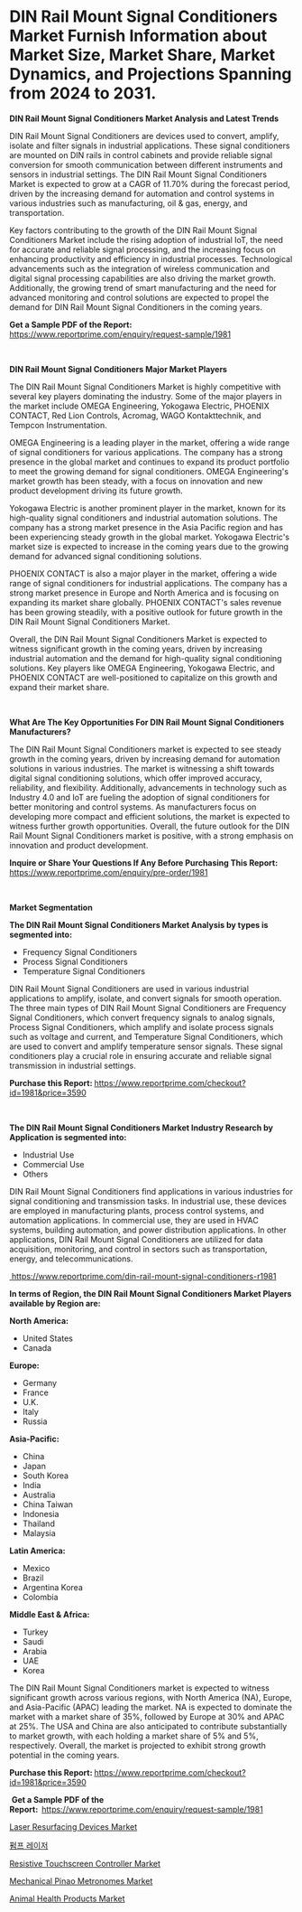 <p><h1>DIN Rail Mount Signal Conditioners Market Furnish Information about Market Size, Market Share, Market Dynamics, and Projections Spanning from 2024 to 2031.</h1></p><p><strong>DIN Rail Mount Signal Conditioners Market Analysis and Latest Trends</strong></p>
<p><p>DIN Rail Mount Signal Conditioners are devices used to convert, amplify, isolate and filter signals in industrial applications. These signal conditioners are mounted on DIN rails in control cabinets and provide reliable signal conversion for smooth communication between different instruments and sensors in industrial settings. The DIN Rail Mount Signal Conditioners Market is expected to grow at a CAGR of 11.70% during the forecast period, driven by the increasing demand for automation and control systems in various industries such as manufacturing, oil & gas, energy, and transportation.</p><p>Key factors contributing to the growth of the DIN Rail Mount Signal Conditioners Market include the rising adoption of industrial IoT, the need for accurate and reliable signal processing, and the increasing focus on enhancing productivity and efficiency in industrial processes. Technological advancements such as the integration of wireless communication and digital signal processing capabilities are also driving the market growth. Additionally, the growing trend of smart manufacturing and the need for advanced monitoring and control solutions are expected to propel the demand for DIN Rail Mount Signal Conditioners in the coming years.</p></p>
<p><strong>Get a Sample PDF of the Report:&nbsp;</strong> <a href="https://www.reportprime.com/enquiry/request-sample/1981">https://www.reportprime.com/enquiry/request-sample/1981</a></p>
<p>&nbsp;</p>
<p><strong>DIN Rail Mount Signal Conditioners Major Market Players</strong></p>
<p><p>The DIN Rail Mount Signal Conditioners Market is highly competitive with several key players dominating the industry. Some of the major players in the market include OMEGA Engineering, Yokogawa Electric, PHOENIX CONTACT, Red Lion Controls, Acromag, WAGO Kontakttechnik, and Tempcon Instrumentation.</p><p>OMEGA Engineering is a leading player in the market, offering a wide range of signal conditioners for various applications. The company has a strong presence in the global market and continues to expand its product portfolio to meet the growing demand for signal conditioners. OMEGA Engineering's market growth has been steady, with a focus on innovation and new product development driving its future growth.</p><p>Yokogawa Electric is another prominent player in the market, known for its high-quality signal conditioners and industrial automation solutions. The company has a strong market presence in the Asia Pacific region and has been experiencing steady growth in the global market. Yokogawa Electric's market size is expected to increase in the coming years due to the growing demand for advanced signal conditioning solutions.</p><p>PHOENIX CONTACT is also a major player in the market, offering a wide range of signal conditioners for industrial applications. The company has a strong market presence in Europe and North America and is focusing on expanding its market share globally. PHOENIX CONTACT's sales revenue has been growing steadily, with a positive outlook for future growth in the DIN Rail Mount Signal Conditioners Market.</p><p>Overall, the DIN Rail Mount Signal Conditioners Market is expected to witness significant growth in the coming years, driven by increasing industrial automation and the demand for high-quality signal conditioning solutions. Key players like OMEGA Engineering, Yokogawa Electric, and PHOENIX CONTACT are well-positioned to capitalize on this growth and expand their market share.</p></p>
<p>&nbsp;</p>
<p><strong>What Are The Key Opportunities For DIN Rail Mount Signal Conditioners Manufacturers?</strong></p>
<p><p>The DIN Rail Mount Signal Conditioners market is expected to see steady growth in the coming years, driven by increasing demand for automation solutions in various industries. The market is witnessing a shift towards digital signal conditioning solutions, which offer improved accuracy, reliability, and flexibility. Additionally, advancements in technology such as Industry 4.0 and IoT are fueling the adoption of signal conditioners for better monitoring and control systems. As manufacturers focus on developing more compact and efficient solutions, the market is expected to witness further growth opportunities. Overall, the future outlook for the DIN Rail Mount Signal Conditioners market is positive, with a strong emphasis on innovation and product development.</p></p>
<p><strong>Inquire or Share Your Questions If Any Before Purchasing This Report:</strong> <a href="https://www.reportprime.com/enquiry/pre-order/1981">https://www.reportprime.com/enquiry/pre-order/1981</a></p>
<p>&nbsp;</p>
<p><strong>Market Segmentation</strong></p>
<p><strong>The DIN Rail Mount Signal Conditioners Market Analysis by types is segmented into:</strong></p>
<p><ul><li>Frequency Signal Conditioners</li><li>Process Signal Conditioners</li><li>Temperature Signal Conditioners</li></ul></p>
<p><p>DIN Rail Mount Signal Conditioners are used in various industrial applications to amplify, isolate, and convert signals for smooth operation. The three main types of DIN Rail Mount Signal Conditioners are Frequency Signal Conditioners, which convert frequency signals to analog signals, Process Signal Conditioners, which amplify and isolate process signals such as voltage and current, and Temperature Signal Conditioners, which are used to convert and amplify temperature sensor signals. These signal conditioners play a crucial role in ensuring accurate and reliable signal transmission in industrial settings.</p></p>
<p><strong>Purchase this Report:&nbsp;</strong><a href="https://www.reportprime.com/checkout?id=1981&price=3590">https://www.reportprime.com/checkout?id=1981&price=3590</a></p>
<p>&nbsp;</p>
<p><strong>The DIN Rail Mount Signal Conditioners Market Industry Research by Application is segmented into:</strong></p>
<p><ul><li>Industrial Use</li><li>Commercial Use</li><li>Others</li></ul></p>
<p><p>DIN Rail Mount Signal Conditioners find applications in various industries for signal conditioning and transmission tasks. In industrial use, these devices are employed in manufacturing plants, process control systems, and automation applications. In commercial use, they are used in HVAC systems, building automation, and power distribution applications. In other applications, DIN Rail Mount Signal Conditioners are utilized for data acquisition, monitoring, and control in sectors such as transportation, energy, and telecommunications.</p></p>
<p><a href="https://www.reportprime.com/din-rail-mount-signal-conditioners-r1981">&nbsp;https://www.reportprime.com/din-rail-mount-signal-conditioners-r1981</a></p>
<p><strong>In terms of Region, the DIN Rail Mount Signal Conditioners Market Players available by Region are:</strong></p>
<p>
    <p> <strong> North America: </strong>
        <ul>
            <li>United States</li>
            <li>Canada</li>
        </ul>
        </p> 
    <p> <strong> Europe: </strong>
        <ul>
            <li>Germany</li>
            <li>France</li>
            <li>U.K.</li>
            <li>Italy</li>
            <li>Russia</li>
        </ul>
        </p> 
    <p> <strong> Asia-Pacific: </strong>
        <ul>
            <li>China</li>
            <li>Japan</li>
            <li>South Korea</li>
            <li>India</li>
            <li>Australia</li>
            <li>China Taiwan</li>
            <li>Indonesia</li>
            <li>Thailand</li>
            <li>Malaysia</li>
        </ul>
        </p> 
    <p> <strong> Latin America: </strong>
        <ul>
            <li>Mexico</li>
            <li>Brazil</li>
            <li>Argentina Korea</li>
            <li>Colombia</li>
        </ul>
        </p> 
    <p> <strong> Middle East & Africa: </strong>
        <ul>
            <li>Turkey</li>
            <li>Saudi</li>
            <li>Arabia</li>
            <li>UAE</li>
            <li>Korea</li>
        </ul>
    </p>
    </p>
<p><p>The DIN Rail Mount Signal Conditioners market is expected to witness significant growth across various regions, with North America (NA), Europe, and Asia-Pacific (APAC) leading the market. NA is expected to dominate the market with a market share of 35%, followed by Europe at 30% and APAC at 25%. The USA and China are also anticipated to contribute substantially to market growth, with each holding a market share of 5% and 5%, respectively. Overall, the market is projected to exhibit strong growth potential in the coming years.</p></p>
<p><strong>Purchase this Report: </strong><a href="https://www.reportprime.com/checkout?id=1981&price=3590">https://www.reportprime.com/checkout?id=1981&price=3590</a></p>
<p>&nbsp;<strong>Get a Sample PDF of the Report:&nbsp;&nbsp;</strong><a href="https://www.reportprime.com/enquiry/request-sample/1981">https://www.reportprime.com/enquiry/request-sample/1981</a></p>
<p><strong></strong></p>
<p><p><a href="https://medium.com/@gabrieluffman5656/insights-into-the-laser-resurfacing-devices-market-size-which-is-expanding-with-a-9-4-770d25f3bc24">Laser Resurfacing Devices Market</a></p><p><a href="https://medium.com/@duculucescu2022/%ED%8E%8C%ED%94%84-%EB%A0%88%EC%9D%B4%EC%A0%80-%EC%82%B0%EC%97%85-%EB%B6%84%EC%84%9D-%EB%B3%B4%EA%B3%A0%EC%84%9C-%EC%8B%9C%EC%9E%A5-%EA%B7%9C%EB%AA%A8-%EC%A0%90%EC%9C%A0%EC%9C%A8-%EC%9D%91%EC%9A%A9-%ED%94%84%EB%A1%9C%EA%B7%B8%EB%9E%A8-%EC%A7%80%EC%97%AD-%EA%B2%BD%EC%9F%81-%EC%A0%84%EB%9E%B5%EB%B3%84-%EB%8F%99%ED%96%A5-2024-2031-21158716bb61">펌프 레이저</a></p><p><a href="https://github.com/zmnbyevx75/Market-Research-Report-List-1/blob/main/resistive-touchscreen-controller-market.md">Resistive Touchscreen Controller Market</a></p><p><a href="https://www.linkedin.com/pulse/global-mechanical-pinao-metronomes-market-projected-grow-cagr-hpyye">Mechanical Pinao Metronomes Market</a></p><p><a href="https://issuu.com/reportprime-2/docs/animal-health-products-market-size-2030.pptx">Animal Health Products Market</a></p></p>